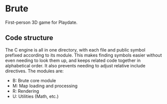 # Brute

First-person 3D game for Playdate.

## Code structure

The C engine is all in one directory, with each file and public symbol prefixed
according to its module. This makes finding symbols easier without even needing
to look them up, and keeps related code together in alphabetical order. It also
prevents needing to adjust relative include directives. The modules are:

- B: Brute core module
- M: Map loading and processing
- R: Rendering
- U: Utilities (Math, etc.)
